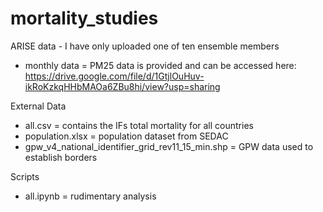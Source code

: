 # mortality_studies

ARISE data - I have only uploaded one of ten ensemble members
- monthly data = PM25 data is provided and can be accessed here: https://drive.google.com/file/d/1GtjlOuHuv-ikRoKzkqHHbMAOa6ZBu8hi/view?usp=sharing

External Data
- all.csv = contains the IFs total mortality for all countries
- population.xlsx = population dataset from SEDAC
- gpw_v4_national_identifier_grid_rev11_15_min.shp = GPW data used to establish borders


Scripts
- all.ipynb = rudimentary analysis
